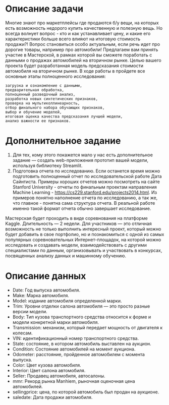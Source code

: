 # Описание задачи

Многие знают про маркетплейсы где продаются б/у вещи, на которых есть возможность недорого купить качественную и полезную вещь. Но всегда волнует вопрос - кто и как устанавливает цену, и какие его характеристики больше всего влияют на итоговую стоимость продажи?! Вопрос становиться особо актуальным, если речь идет про дорогие товары, например про автомобили!
Предлагаем вам принять участие в Мастерской, в рамках которой вы сможете поработать с данными о продажах автомобилей на вторичном рынке. Целью вашего проекта будет разработанная модель предсказания стоимости автомобиля на вторичном рынке.
В ходе работы в пройдете все основные этапы полноценного исследования:

    загрузка и ознакомление с данными,
    предварительная обработка,
    полноценный разведочный анализ,
    разработка новых синтетических признаков,
    проверка на мультиколлинеарность,
    отбор финального набора обучающих признаков,
    выбор и обучение моделей,
    итоговая оценка качества предсказания лучшей модели,
    анализ важности ее признаков.

# Дополнительное задание

1. Для тех, кому этого покажется мало у нас есть дополнительное задание — создать web-приложения прототип вашей модели, используя библиотеку Streamlit.
2. Подготовка отчета по исследованию. Если останется время можно подготовить полноценный отчет по исследовательской работе Дата Сайнтиста. Примеры хороших отчетов можно посмотреть на сайте Stanford University - отчеты по финальным проектам направления Machine Learning - https://cs229.stanford.edu/projects2014.html. Из примеров понятно наполнение отчета по исследованию, а так же, что главное - понятна сама структура отчета. В реальной работе именно такой формат отчета обычно завершает исследование.

Мастерская будет проходить в виде соревнования на платформе Kaggle. Длительность — 2 недели. Для участников — это отличная возможность не только выполнить интересный проект, который можно будет добавить в свое портфолио, но и познакомиться с одной из самых популярных соревновательных Интернет-площадок, на которой можно исследовать и создавать модели, взаимодействовать с другими специалистами по данным, организовывать и участвовать в конкурсах, посвященных анализу данных и машинному обучению.

# Описание данных

- Date: Год выпуска автомобиля.
- Make: Марка автомобиля.
- Model: издание автомобиля определенной марки.
- Trim: Уровни отделки салона автомобиля — это просто разные версии модели.
- Body: Тип кузова транспортного средства относится к форме и модели конкретной марки автомобиля.
- Transmission: механизм, который передает мощность от двигателя к колесам.
- VIN: идентификационный номер транспортного средства.
- State: состояние, в котором автомобиль выставлен на аукцион.
- Condition: Состояние автомобилей на момент аукциона.
- Odometer: расстояние, пройденное автомобилем с момента выпуска.
- Color: Цвет кузова автомобиля.
- Interior: Цвет салона автомобиля.
- Seller: Продавец автомобиля, автосалоны.
- mmr: Рекорд рынка Manhiem, рыночная оценочная цена автомобилей.
- sellingprice: цена, по которой автомобиль был продан на аукционе.
- saledate: Дата продажи автомобиля.